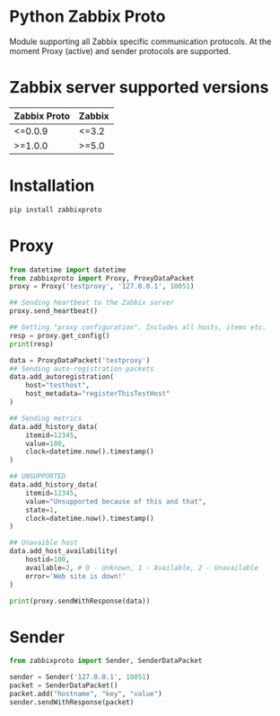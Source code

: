 Python Zabbix Proto
===================

Module supporting all Zabbix specific communication protocols.
At the moment Proxy (active) and sender protocols are supported.

# Zabbix server supported versions
| Zabbix Proto            | Zabbix   |
| ----------------------- | -------- |
| <=0.0.9                 | <=3.2    |
| >=1.0.0                 | >=5.0    |


# Installation

```bash
pip install zabbixproto
```

# Proxy
```python
from datetime import datetime
from zabbixproto import Proxy, ProxyDataPacket
proxy = Proxy('testproxy', '127.0.0.1', 10051)

## Sending heartbeat to the Zabbix server
proxy.send_heartbeat()

## Getting "proxy configuration". Includes all hosts, items etc.
resp = proxy.get_config()
print(resp)

data = ProxyDataPacket('testproxy')
## Sending auto-registration packets
data.add_autoregistration(
    host="testhost",
    host_metadata="registerThisTestHost"
)

## Sending metrics
data.add_history_data(
    itemid=12345,
    value=100,
    clock=datetime.now().timestamp()
)

## UNSUPPORTED
data.add_history_data(
    itemid=12345,
    value="Unsupported because of this and that",
    state=1,
    clock=datetime.now().timestamp()
)

## Unavaible host
data.add_host_availability(
    hostid=100,
    available=2, # 0 - Unknown, 1 - Available, 2 - Unavailable
    error='Web site is down!'
)

print(proxy.sendWithResponse(data))

```

# Sender
```python
from zabbixproto import Sender, SenderDataPacket

sender = Sender('127.0.0.1', 10051)
packet = SenderDataPacket()
packet.add("hostname", "key", "value")
sender.sendWithResponse(packet)
```
